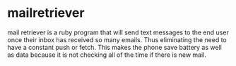 mailretriever
=============

mail retriever is a ruby program that will send text messages to the end user once their inbox has received so many emails. Thus eliminating the need to have a constant push or fetch. This makes the phone save battery as well as data because it is not checking all of the time if there is new mail.
